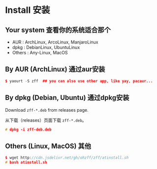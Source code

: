 # Install 安装

## Your system 查看你的系统适合那个

- AUR : ArchLinux, ArcoLinux, ManjaroLinux
- dpkg : DebianLinux, UbuntuLinux
- Others : Any-Linux, MacOS

## By AUR (ArchLinux) 通过aur安装

```cpp
$ yaourt -S zff  ## you can also use other app, like yay, pacaur...
```

## By dpkg (Debian, Ubuntu) 通过dpkg安装

Download `zff-*.deb` from releases page.

从下载（releases）页面下载 `zff-*.deb`。

```cpp
# dpkg -i zff-deb.deb
```

## Others (Linux, MacOS) 其他

```cpp
$ wget http://cdn.jsdelivr.net/gh/ohzff/zff/atinstall.sh
# bash atinstall.sh
```
